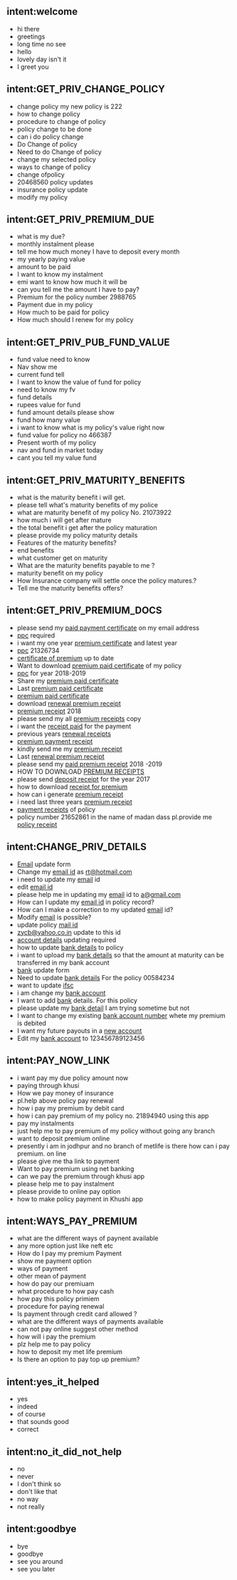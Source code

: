 ## intent:welcome

- hi there
- greetings
- long time no see
- hello
- lovely day isn't it
- I greet you

## intent:GET_PRIV_CHANGE_POLICY

- change policy my new policy is 222
- how to change policy
- procedure to change of policy
- policy change to be done
- can i do policy change
- Do Change of policy
- Need to do Change of policy
- change my selected policy
- ways to change of policy
- change ofpolicy
- 20468560 policy updates
- insurance policy update
- modify my policy

## intent:GET_PRIV_PREMIUM_DUE

- what is my due?
- monthly instalment please
- tell me how much money I have to deposit every month
- my yearly paying value
- amount to be paid
- I want to know my instalment
- emi want to know how much it will be
- can you tell me the amount I have to pay?
- Premium for the policy number 2988765
- Payment due in my policy
- How much to be paid for policy
- How much should I renew for my policy

## intent:GET_PRIV_PUB_FUND_VALUE

- fund value need to know
- Nav show me
- current fund tell
- I want to know the value of fund for policy
- need to know my fv
- fund details
- rupees value for fund
- fund amount details please show
- fund how many value
- i want to know what is my policy's value right now
- fund value for policy no 466387
- Present worth of my policy
- nav and fund in market today
- cant you tell my value fund

## intent:GET_PRIV_MATURITY_BENEFITS

- what is the maturity benefit i will get.
- please tell what's maturity benefits of my police
- what are maturity benefit of my policy No. 21073922
- how much i will get after mature
- the total benefit i get after the policy maturation
- please provide my policy maturity details
- Features of the maturity benefits?
- end benefits
- what customer get on maturity
- What are the maturity benefits payable to me ?
- maturity benefit on my policy
- How Insurance company will settle once the policy matures.?
- Tell me the maturity benefits offers?

## intent:GET_PRIV_PREMIUM_DOCS

- please send my [paid payment certificate](PREMIUM_PAYMENT_DOCS) on my email address
- [ppc](PREMIUM_PAYMENT_DOCS) required
- i want my one year [premium certificate](PREMIUM_PAYMENT_DOCS) and latest year
- [ppc](PREMIUM_PAYMENT_DOCS) 21326734
- [certificate of premium](PREMIUM_PAYMENT_DOCS) up to date
- Want to download [premium paid certificate](PREMIUM_PAYMENT_DOCS) of my policy
- [ppc](PREMIUM_PAYMENT_DOCS) for year 2018-2019
- Share my [premium paid certificate](PREMIUM_PAYMENT_DOCS)
- Last [premium paid certificate](PREMIUM_PAYMENT_DOCS)
- [premium paid certificate](PREMIUM_PAYMENT_DOCS)
- download [renewal premium receipt](PREMIUM_PAYMENT_DOCS)
- [premium receipt](PREMIUM_PAYMENT_DOCS) 2018
- please send my all [premium receipts](PREMIUM_PAYMENT_DOCS) copy
- i want the [receipt paid](PREMIUM_PAYMENT_DOCS) for the payment
- previous years [renewal receipts](PREMIUM_PAYMENT_DOCS)
- [premium payment receipt](PREMIUM_PAYMENT_DOCS)
- kindly send me my [premium receipt](PREMIUM_PAYMENT_DOCS)
- Last [renewal premium receipt](PREMIUM_PAYMENT_DOCS)
- please send my [paid premium receipt](PREMIUM_PAYMENT_DOCS) 2018 -2019
- HOW TO DOWNLOAD [PREMIUM RECEIPTS](PREMIUM_PAYMENT_DOCS)
- please send [deposit receipt](PREMIUM_PAYMENT_DOCS) for the year 2017
- how to download [receipt for premium](PREMIUM_PAYMENT_DOCS)
- how can i generate [premium receipt](PREMIUM_PAYMENT_DOCS)
- i need last three years [premium receipt](PREMIUM_PAYMENT_DOCS)
- [payment receipts](PREMIUM_PAYMENT_DOCS) of policy
- policy number 21652861 in the name of madan dass pl.provide me [policy receipt](PREMIUM_PAYMENT_DOCS)

## intent:CHANGE_PRIV_DETAILS

- [Email](PMLI_UPDATE_PERSONAL_DETAILS) update form
- Change my [email id](PMLI_UPDATE_PERSONAL_DETAILS) as rt@hotmail.com
- i need to update my [email](PMLI_UPDATE_PERSONAL_DETAILS) id
- edit [email id](PMLI_UPDATE_PERSONAL_DETAILS)
- please help me in updating my [email](PMLI_UPDATE_PERSONAL_DETAILS) id to a@gmail.com
- How can I update my [email id](PMLI_UPDATE_PERSONAL_DETAILS) in policy record?
- How can I make a correction to my updated [email](PMLI_UPDATE_PERSONAL_DETAILS) id?
- Modify [email](PMLI_UPDATE_PERSONAL_DETAILS) is possible?
- update policy [mail id](PMLI_UPDATE_PERSONAL_DETAILS)
- zycb@yahoo.co.in update to this id
- [account details](PMLI_UPDATE_PERSONAL_DETAILS) updating required
- how to update [bank details](PMLI_UPDATE_PERSONAL_DETAILS) to policy
- i want to upload my [bank details](PMLI_UPDATE_PERSONAL_DETAILS) so that the amount at maturity can be transferred in my bank account
- [bank](PMLI_UPDATE_PERSONAL_DETAILS) update form
- Need to update [bank details](PMLI_UPDATE_PERSONAL_DETAILS) For the policy 00584234
- want to update [ifsc](PMLI_UPDATE_PERSONAL_DETAILS)
- i am change my [bank account](PMLI_UPDATE_PERSONAL_DETAILS)
- I want to add [bank](PMLI_UPDATE_PERSONAL_DETAILS) details. For this policy
- please update my [bank detail](PMLI_UPDATE_PERSONAL_DETAILS) I am trying sometime but not
- I want to change my existing [bank account number](PMLI_UPDATE_PERSONAL_DETAILS) whete my premium is debited
- I want my future payouts in a [new account](PMLI_UPDATE_PERSONAL_DETAILS)
- Edit my [bank account](PMLI_UPDATE_PERSONAL_DETAILS) to 123456789123456

## intent:PAY_NOW_LINK

- i want pay my due policy amount now
- paying through khusi
- How we pay money of insurance
- pl.help above policy pay renewal
- how i pay my premium by debit card
- how i can pay premium of my policy no. 21894940 using this app
- pay my instalments
- just help me to pay premium of my policy without going any branch
- want to deposit premium online
- presently i am in jodhpur and no branch of metlife is there how can i pay premium. on line
- please give me tha link to payment
- Want to pay premium using net banking
- can we pay the premium through khusi app
- please help me to pay instalment
- please provide to online pay option
- how to make policy payment in Khushi app

## intent:WAYS_PAY_PREMIUM

- what are the different ways of paynent available
- any more option just like neft etc
- How do I pay my premium Payment
- show me payment option
- ways of payment
- other mean of payment
- how do pay our premiuam
- what procedure to how pay cash
- how pay this policy primiem
- procedure for paying renewal
- Is payment through credit card allowed ?
- what are the different ways of payments available
- can not pay online suggest other method
- how will i pay the premium
- plz help me to pay policy
- how to deposit my met life premium
- Is there an option to pay top up premium?


## intent:yes_it_helped
- yes
- indeed
- of course
- that sounds good
- correct

## intent:no_it_did_not_help
- no
- never
- I don't think so
- don't like that
- no way
- not really

## intent:goodbye
- bye
- goodbye
- see you around
- see you later
